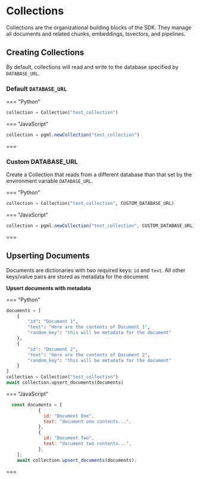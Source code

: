 # Collections

Collections are the organizational building blocks of the SDK. They manage all documents and related chunks, embeddings, tsvectors, and pipelines.

## Creating Collections

By default, collections will read and write to the database specified by `DATABASE_URL`.

### **Default `DATABASE_URL`**

=== "Python"
```python
collection = Collection("test_collection")
```
=== "JavaScript"
```javascript
collection = pgml.newCollection("test_collection")
```
=== 

### **Custom DATABASE\_URL**

Create a Collection that reads from a different database than that set by the environment variable `DATABASE_URL`.

=== "Python"
```python
collection = Collection("test_collection", CUSTOM_DATABASE_URL)
```
=== "JavaScript"
```javascript
collection = pgml.newCollection("test_collection", CUSTOM_DATABASE_URL)
```
=== 


## Upserting Documents

Documents are dictionaries with two required keys: `id` and `text`. All other keys/value pairs are stored as metadata for the document.

**Upsert documents with metadata**

=== "Python"
```python
documents = [
    {
        "id": "Document 1",
        "text": "Here are the contents of Document 1",
        "random_key": "this will be metadata for the document"
    },
    {
        "id": "Document 2",
        "text": "Here are the contents of Document 2",
        "random_key": "this will be metadata for the document"
    }
]
collection = Collection("test_collection")
await collection.upsert_documents(documents)
```
=== "JavaScript"
```javascript
  const documents = [
            {
              id: "Document One",
              text: "document one contents...",
            },
            {
              id: "Document Two",
              text: "document two contents...",
            },
    ];
    await collection.upsert_documents(documents);
```
=== 
